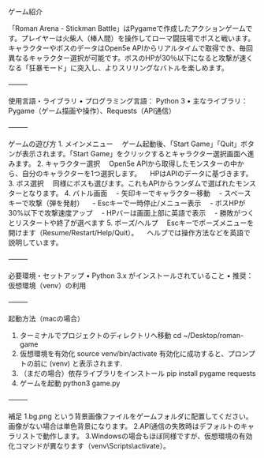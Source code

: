 ゲーム紹介

「Roman Arena - Stickman Battle」はPygameで作成したアクションゲームです。プレイヤーは火柴人（棒人間）を操作してローマ闘技場でボスと戦います。
キャラクターやボスのデータはOpen5e APIからリアルタイムで取得でき、毎回異なるキャラクター選択が可能です。ボスのHPが30％以下になると攻撃が速くなる「狂暴モード」に突入し、よりスリリングなバトルを楽しめます。

⸻

使用言語・ライブラリ
	•	プログラミング言語： Python 3
	•	主なライブラリ： Pygame（ゲーム描画や操作）、Requests（API通信）

⸻

ゲームの遊び方
	1.	メインメニュー
　ゲーム起動後、「Start Game」「Quit」ボタンが表示されます。「Start Game」をクリックするとキャラクター選択画面へ進みます。
	2.	キャラクター選択
　Open5e APIから取得したモンスターの中から、自分のキャラクターを1つ選択します。
　HPはAPIのデータに基づきます。
	3.	ボス選択
　同様にボスも選びます。これもAPIからランダムで選ばれたモンスターとなります。
	4.	バトル画面
　- 矢印キーでキャラクター移動
　- スペースキーで攻撃（弾を発射）
　- Escキーで一時停止/メニュー表示
　- ボスHPが30%以下で攻撃速度アップ
　- HPバーは画面上部に英語で表示
　- 勝敗がつくとリスタートや終了が選べます
	5.	ポーズ/ヘルプ
　Escキーでポーズメニューを開けます（Resume/Restart/Help/Quit）。
　ヘルプでは操作方法などを英語で説明しています。

⸻

必要環境・セットアップ
	•	Python 3.x がインストールされていること
	•	推奨：仮想環境（venv）の利用

⸻

起動方法（macの場合）
1.	ターミナルでプロジェクトのディレクトリへ移動
cd ~/Desktop/roman-game
2.	仮想環境を有効化
source venv/bin/activate
有効化に成功すると、プロンプトの前に (venv) と表示されます.
3. （まだの場合）依存ライブラリをインストール
pip install pygame requests
4.	ゲームを起動
python3 game.py

⸻

補足
1.bg.png という背景画像ファイルをゲームフォルダに配置してください。画像がない場合は単色背景になります。
2.API通信の失敗時はデフォルトのキャラリストで動作します。
3.Windowsの場合もほぼ同様ですが、仮想環境の有効化コマンドが異なります（venv\Scripts\activate）。
